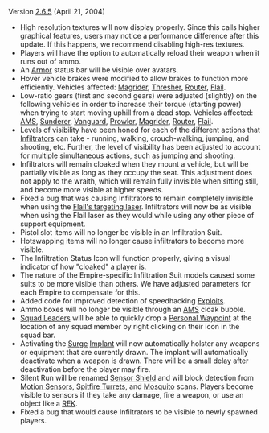 Version [2.6.5](2.6.5.md) (April 21, 2004)

- High resolution textures will now display properly. Since this calls higher
  graphical features, users may notice a performance difference after this
  update. If this happens, we recommend disabling high-res textures.
- Players will have the option to automatically reload their weapon when it runs
  out of ammo.
- An [Armor](../armor/Armor_Index.md) status bar will be visible over avatars.
- Hover vehicle brakes were modified to allow brakes to function more
  efficiently. Vehicles affected: [Magrider](../vehicles/Magrider.md),
  [Thresher](../vehicles/Thresher.md), [Router](../vehicles/Router.md), [Flail](../vehicles/Flail.md).
- Low-ratio gears (first and second gears) were adjusted (slightly) on the
  following vehicles in order to increase their torque (starting power) when
  trying to start moving uphill from a dead stop. Vehicles affected:
  [AMS](../vehicles/Advanced_Mobile_Station.md), [Sunderer](../vehicles/Sunderer.md),
  [Vanguard](../vehicles/Vanguard.md), [Prowler](../vehicles/Prowler.md), [Magrider](../vehicles/Magrider.md),
  [Router](../vehicles/Router.md), [Flail](../vehicles/Flail.md).
- Levels of visibility have been honed for each of the different actions that
  [Infiltrators](../items/Infiltration_Suit.md) can take - running, walking, crouch-walking,
  jumping, and shooting, etc. Further, the level of visibility has been adjusted
  to account for multiple simultaneous actions, such as jumping and shooting.
- Infiltrators will remain cloaked when they mount a vehicle, but will be
  partially visible as long as they occupy the seat. This adjustment does not
  apply to the wraith, which will remain fully invisible when sitting still, and
  become more visible at higher speeds.
- Fixed a bug that was causing Infiltrators to remain completely invisible when
  using the [Flail's targeting laser](../weapons/Laze_Pointer.md). Infiltrators will now be
  as visible when using the Flail laser as they would while using any other
  piece of support equipment.
- Pistol slot items will no longer be visible in an Infiltration Suit.
- Hotswapping items will no longer cause infiltrators to become more visible.
- The Infiltration Status Icon will function properly, giving a visual indicator
  of how "cloaked" a player is.
- The nature of the Empire-specific Infiltration Suit models caused some suits
  to be more visible than others. We have adjusted parameters for each Empire to
  compensate for this.
- Added code for improved detection of speedhacking [Exploits](../terminology/Exploit.md).
- Ammo boxes will no longer be visible through an
  [AMS](../vehicles/Advanced_Mobile_Station.md) cloak bubble.
- [Squad Leaders](../terminology/Squad_Leader.md) will be able to quickly drop a
  [Personal Waypoint](../terminology/Personal_Waypoint.md) at the location of any squad member
  by right clicking on their icon in the squad bar.
- Activating the [Surge](../implants/Surge.md) [Implant](../implants/Implants.md) will now
  automatically holster any weapons or equipment that are currently drawn. The
  implant will automatically deactivate when a weapon is drawn. There will be a
  small delay after deactivation before the player may fire.
- Silent Run will be renamed [Sensor Shield](../implants/Sensor_Shield.md) and will block
  detection from [Motion Sensors](../weapons/Adaptive_Construction_Engine.md#motion-sensor-alarm),
  [Spitfire Turrets](../weapons/Adaptive_Construction_Engine.md#spitfire-turret), and [Mosquito](../vehicles/Mosquito.md)  scans.
  Players become visible to sensors if they take any damage, fire a weapon, or
  use an object like a [REK](../weapons/Remote_Electronics_Kit.md).
- Fixed a bug that would cause Infiltrators to be visible to newly spawned
  players.



